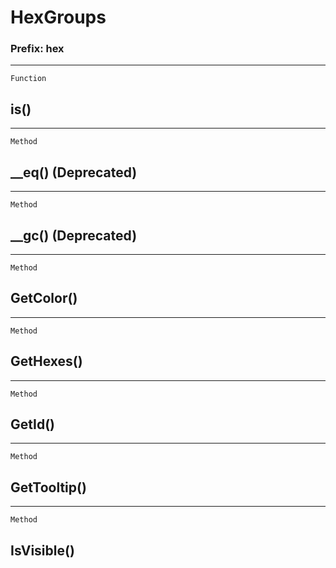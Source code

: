 HexGroups
=========

### Prefix: hex

------------------------------------------------------------------------

`Function`

is()
----

------------------------------------------------------------------------

`Method`

\_\_eq() (Deprecated)
---------------------

------------------------------------------------------------------------

`Method`

\_\_gc() (Deprecated)
---------------------

------------------------------------------------------------------------

`Method`

GetColor()
----------

------------------------------------------------------------------------

`Method`

GetHexes()
----------

------------------------------------------------------------------------

`Method`

GetId()
-------

------------------------------------------------------------------------

`Method`

GetTooltip()
------------

------------------------------------------------------------------------

`Method`

IsVisible()
-----------
